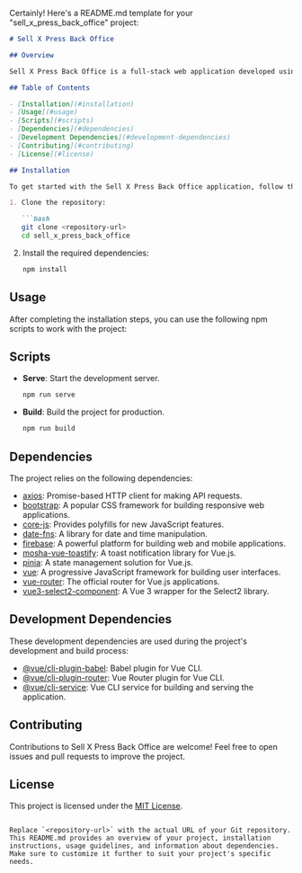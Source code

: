 Certainly! Here's a README.md template for your "sell_x_press_back_office" project:

```markdown
# Sell X Press Back Office

## Overview

Sell X Press Back Office is a full-stack web application developed using Vue.js and Firebase. It serves as the back-end component of the Sell X Press platform, providing essential functionality for managing and optimizing your business operations.

## Table of Contents

- [Installation](#installation)
- [Usage](#usage)
- [Scripts](#scripts)
- [Dependencies](#dependencies)
- [Development Dependencies](#development-dependencies)
- [Contributing](#contributing)
- [License](#license)

## Installation

To get started with the Sell X Press Back Office application, follow these steps:

1. Clone the repository:

   ```bash
   git clone <repository-url>
   cd sell_x_press_back_office
   ```

2. Install the required dependencies:

   ```bash
   npm install
   ```

## Usage

After completing the installation steps, you can use the following npm scripts to work with the project:

## Scripts

- **Serve**: Start the development server.

   ```bash
   npm run serve
   ```

- **Build**: Build the project for production.

   ```bash
   npm run build
   ```

## Dependencies

The project relies on the following dependencies:

- [axios](https://www.npmjs.com/package/axios): Promise-based HTTP client for making API requests.
- [bootstrap](https://getbootstrap.com/): A popular CSS framework for building responsive web applications.
- [core-js](https://www.npmjs.com/package/core-js): Provides polyfills for new JavaScript features.
- [date-fns](https://date-fns.org/): A library for date and time manipulation.
- [firebase](https://firebase.google.com/): A powerful platform for building web and mobile applications.
- [mosha-vue-toastify](https://www.npmjs.com/package/mosha-vue-toastify): A toast notification library for Vue.js.
- [pinia](https://pinia.esm.dev/): A state management solution for Vue.js.
- [vue](https://vuejs.org/): A progressive JavaScript framework for building user interfaces.
- [vue-router](https://router.vuejs.org/): The official router for Vue.js applications.
- [vue3-select2-component](https://www.npmjs.com/package/vue3-select2-component): A Vue 3 wrapper for the Select2 library.

## Development Dependencies

These development dependencies are used during the project's development and build process:

- [@vue/cli-plugin-babel](https://cli.vuejs.org/): Babel plugin for Vue CLI.
- [@vue/cli-plugin-router](https://cli.vuejs.org/): Vue Router plugin for Vue CLI.
- [@vue/cli-service](https://cli.vuejs.org/): Vue CLI service for building and serving the application.

## Contributing

Contributions to Sell X Press Back Office are welcome! Feel free to open issues and pull requests to improve the project.

## License

This project is licensed under the [MIT License](LICENSE).
```

Replace `<repository-url>` with the actual URL of your Git repository. This README.md provides an overview of your project, installation instructions, usage guidelines, and information about dependencies. Make sure to customize it further to suit your project's specific needs.